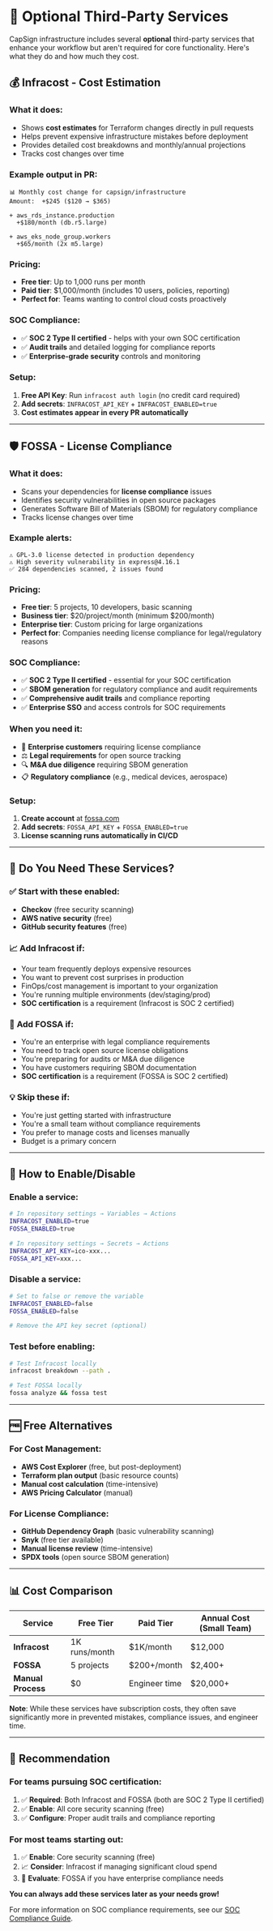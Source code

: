 # 🔧 Optional Third-Party Services

CapSign infrastructure includes several **optional** third-party services that enhance your workflow but aren't required for core functionality. Here's what they do and how much they cost.

## 💰 Infracost - Cost Estimation

### What it does:

- Shows **cost estimates** for Terraform changes directly in pull requests
- Helps prevent expensive infrastructure mistakes before deployment
- Provides detailed cost breakdowns and monthly/annual projections
- Tracks cost changes over time

### Example output in PR:

```
📊 Monthly cost change for capsign/infrastructure
Amount:  +$245 ($120 → $365)

+ aws_rds_instance.production
  +$180/month (db.r5.large)

+ aws_eks_node_group.workers
  +$65/month (2x m5.large)
```

### Pricing:

- **Free tier**: Up to 1,000 runs per month
- **Paid tier**: $1,000/month (includes 10 users, policies, reporting)
- **Perfect for**: Teams wanting to control cloud costs proactively

### SOC Compliance:

- ✅ **SOC 2 Type II certified** - helps with your own SOC certification
- ✅ **Audit trails** and detailed logging for compliance reports
- ✅ **Enterprise-grade security** controls and monitoring

### Setup:

1. **Free API Key**: Run `infracost auth login` (no credit card required)
2. **Add secrets**: `INFRACOST_API_KEY` + `INFRACOST_ENABLED=true`
3. **Cost estimates appear in every PR automatically**

---

## 🛡️ FOSSA - License Compliance

### What it does:

- Scans your dependencies for **license compliance** issues
- Identifies security vulnerabilities in open source packages
- Generates Software Bill of Materials (SBOM) for regulatory compliance
- Tracks license changes over time

### Example alerts:

```
⚠️ GPL-3.0 license detected in production dependency
⚠️ High severity vulnerability in express@4.16.1
✅ 284 dependencies scanned, 2 issues found
```

### Pricing:

- **Free tier**: 5 projects, 10 developers, basic scanning
- **Business tier**: $20/project/month (minimum $200/month)
- **Enterprise tier**: Custom pricing for large organizations
- **Perfect for**: Companies needing license compliance for legal/regulatory reasons

### SOC Compliance:

- ✅ **SOC 2 Type II certified** - essential for your SOC certification
- ✅ **SBOM generation** for regulatory compliance and audit requirements
- ✅ **Comprehensive audit trails** and compliance reporting
- ✅ **Enterprise SSO** and access controls for SOC requirements

### When you need it:

- 🏢 **Enterprise customers** requiring license compliance
- ⚖️ **Legal requirements** for open source tracking
- 🔍 **M&A due diligence** requiring SBOM generation
- 📋 **Regulatory compliance** (e.g., medical devices, aerospace)

### Setup:

1. **Create account** at [fossa.com](https://fossa.com)
2. **Add secrets**: `FOSSA_API_KEY` + `FOSSA_ENABLED=true`
3. **License scanning runs automatically in CI/CD**

---

## 🎯 Do You Need These Services?

### ✅ **Start with these enabled:**

- **Checkov** (free security scanning)
- **AWS native security** (free)
- **GitHub security features** (free)

### 📈 **Add Infracost if:**

- Your team frequently deploys expensive resources
- You want to prevent cost surprises in production
- FinOps/cost management is important to your organization
- You're running multiple environments (dev/staging/prod)
- **SOC certification** is a requirement (Infracost is SOC 2 certified)

### 🏢 **Add FOSSA if:**

- You're an enterprise with legal compliance requirements
- You need to track open source license obligations
- You're preparing for audits or M&A due diligence
- You have customers requiring SBOM documentation
- **SOC certification** is a requirement (FOSSA is SOC 2 certified)

### 💡 **Skip these if:**

- You're just getting started with infrastructure
- You're a small team without compliance requirements
- You prefer to manage costs and licenses manually
- Budget is a primary concern

---

## 🔧 How to Enable/Disable

### Enable a service:

```bash
# In repository settings → Variables → Actions
INFRACOST_ENABLED=true
FOSSA_ENABLED=true

# In repository settings → Secrets → Actions
INFRACOST_API_KEY=ico-xxx...
FOSSA_API_KEY=xxx...
```

### Disable a service:

```bash
# Set to false or remove the variable
INFRACOST_ENABLED=false
FOSSA_ENABLED=false

# Remove the API key secret (optional)
```

### Test before enabling:

```bash
# Test Infracost locally
infracost breakdown --path .

# Test FOSSA locally
fossa analyze && fossa test
```

---

## 🆓 Free Alternatives

### For Cost Management:

- **AWS Cost Explorer** (free, but post-deployment)
- **Terraform plan output** (basic resource counts)
- **Manual cost calculation** (time-intensive)
- **AWS Pricing Calculator** (manual)

### For License Compliance:

- **GitHub Dependency Graph** (basic vulnerability scanning)
- **Snyk** (free tier available)
- **Manual license review** (time-intensive)
- **SPDX tools** (open source SBOM generation)

---

## 📊 Cost Comparison

| Service            | Free Tier     | Paid Tier     | Annual Cost (Small Team) |
| ------------------ | ------------- | ------------- | ------------------------ |
| **Infracost**      | 1K runs/month | $1K/month     | $12,000                  |
| **FOSSA**          | 5 projects    | $200+/month   | $2,400+                  |
| **Manual Process** | $0            | Engineer time | $20,000+                 |

**Note**: While these services have subscription costs, they often save significantly more in prevented mistakes, compliance issues, and engineer time.

---

## 🚀 Recommendation

### **For teams pursuing SOC certification:**

1. ✅ **Required**: Both Infracost and FOSSA (both are SOC 2 Type II certified)
2. ✅ **Enable**: All core security scanning (free)
3. ✅ **Configure**: Proper audit trails and compliance reporting

### **For most teams starting out:**

1. ✅ **Enable**: Core security scanning (free)
2. 📈 **Consider**: Infracost if managing significant cloud spend
3. 🏢 **Evaluate**: FOSSA if you have enterprise compliance needs

**You can always add these services later as your needs grow!**

For more information on SOC compliance requirements, see our [SOC Compliance Guide](../security/soc.md).
